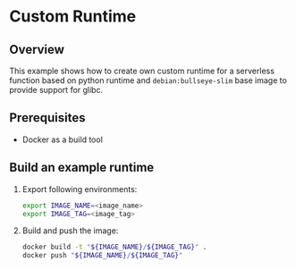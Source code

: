 # Custom Runtime

## Overview

This example shows how to create own custom runtime for a serverless function based on python runtime and `debian:bullseye-slim` base image to provide support for glibc.

## Prerequisites

- Docker as a build tool

## Build an example runtime

1. Export following environments:

    ```bash
    export IMAGE_NAME=<image_name>
    export IMAGE_TAG=<image_tag>
    ```

2. Build and push the image:

    ```bash
    docker build -t "${IMAGE_NAME}/${IMAGE_TAG}" .
    docker push "${IMAGE_NAME}/${IMAGE_TAG}"
    ```
